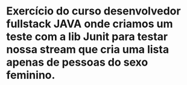 # Exercício do curso desenvolvedor fullstack JAVA onde criamos um teste com a lib Junit para testar nossa stream que cria uma lista apenas de pessoas do sexo feminino.
